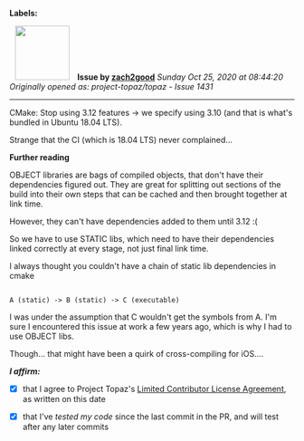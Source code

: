 **Labels:**



<a href="https://github.com/zach2good"><img src="https://avatars3.githubusercontent.com/u/1389729?v=4" width="96" height="96" hspace="10"></img></a> **Issue by [zach2good](https://github.com/zach2good)**
_Sunday Oct 25, 2020 at 08:44:20_
_Originally opened as: project-topaz/topaz - Issue 1431_

----

CMake: Stop using 3.12 features -> we specify using 3.10 (and that is what's bundled in Ubuntu 18.04 LTS).
Strange that the CI (which is 18.04 LTS) never complained...

**Further reading**
OBJECT libraries are bags of compiled objects, that don't have their dependencies figured out. They are great for splitting out sections of the build into their own steps that can be cached and then brought together at link time. 

However, they can't have dependencies added to them until 3.12 :(

So we have to use STATIC libs, which need to have their dependencies linked correctly at every stage, not just final link time.

I always thought you couldn't have a chain of static lib dependencies in cmake
```
A (static) -> B (static) -> C (executable)
```
I was under the assumption that C wouldn't get the symbols from A. I'm sure I encountered this issue at work a few years ago, which is why I had to use OBJECT libs. 

Though... that might have been a quirk of cross-compiling for iOS....

<!-- place 'x' mark between square [] brackets to affirm: -->
**_I affirm:_**
- [x] that I agree to Project Topaz's [Limited Contributor License Agreement](http://project-topaz.com/blob/release/CONTRIBUTOR_AGREEMENT.md), as written on this date
- [x] that I've _tested my code_ since the last commit in the PR, and will test after any later commits


